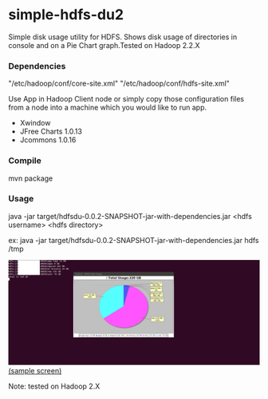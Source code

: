 # simple-hdfs-du2

Simple disk usage utility for HDFS. Shows disk usage of directories in console and on a Pie Chart graph.Tested on Hadoop 2.2.X

### Dependencies

"/etc/hadoop/conf/core-site.xml"
"/etc/hadoop/conf/hdfs-site.xml"

Use App in Hadoop Client node or simply copy those configuration files from a node into a machine which you would
like to run app.

 - Xwindow
 - JFree Charts 1.0.13
 - Jcommons 1.0.16
 
###  Compile
mvn package

### Usage
java -jar  target/hdfsdu-0.0.2-SNAPSHOT-jar-with-dependencies.jar \<hdfs username\> \<hdfs directory\>

ex:
java -jar  target/hdfsdu-0.0.2-SNAPSHOT-jar-with-dependencies.jar hdfs /tmp

![](https://raw.githubusercontent.com/lserinol/simple-hdfs-du2/master/sample/dus2.png)[(sample screen)](https://raw.githubusercontent.com/lserinol/simple-hdfs-du2/master/sample/dus2.png)

Note: tested on Hadoop 2.X
